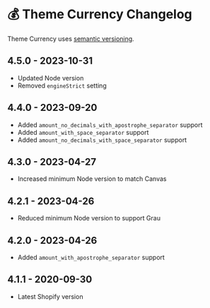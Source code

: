 # 💰 Theme Currency Changelog

Theme Currency uses [semantic versioning](https://semver.org/).

## 4.5.0 - 2023-10-31

* Updated Node version
* Removed `engineStrict` setting

## 4.4.0 - 2023-09-20

* Added `amount_no_decimals_with_apostrophe_separator` support
* Added `amount_with_space_separator` support
* Added `amount_no_decimals_with_space_separator` support

## 4.3.0 - 2023-04-27

* Increased minimum Node version to match Canvas

## 4.2.1 - 2023-04-26

* Reduced minimum Node version to support Grau

## 4.2.0 - 2023-04-26

* Added `amount_with_apostrophe_separator` support

## 4.1.1 - 2020-09-30

* Latest Shopify version
